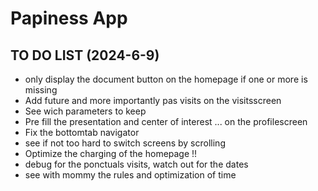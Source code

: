 # Papiness App

## TO DO LIST (2024-6-9) 

- only display the document button on the homepage if one or more is missing
- Add future and more importantly pas visits on the visitsscreen
- See wich parameters to keep
- Pre fill the presentation and center of interest ... on the profilescreen
- Fix the bottomtab navigator
- see if not too hard to switch screens by scrolling
- Optimize the charging of the homepage !!
- debug for the ponctuals visits, watch out for the dates
- see with mommy the rules and optimization of time 
